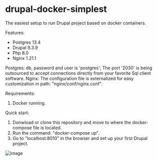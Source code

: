 # drupal-docker-simplest
The easiest setup to run Drupal project based on docker containers.

Features:
- Postgres 13.4
- Drupal 9.3.9
- Php 8.0 
- Nginx 1.21.1

Postgres: db, password and user is 'postgres'; The port '2030' is being outsourced to accept connections directly from your favorite Sql client software.
Nginx: The configuration file is externalized for easy customization in path: "nginx/conf/nginx.conf".

Requirements:
1. Docker running.

Quick start:
1. Donwload or clone this repository and move to where the docker-compose file is located.
2. Run the command: "docker-compose up".
3. Go to "localhost:8010" in the browser and set up your first Drupal project.

![image](https://user-images.githubusercontent.com/67773113/161204819-834024cc-0441-4fb8-8b91-788d0adb337e.png)

